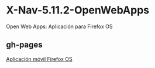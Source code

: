 # X-Nav-5.11.2-OpenWebApps
Open Web Apps: Aplicación para Firefox OS


## gh-pages

<a href="http://miansaay.github.io/X-Nav-5.11.2-OpenWebApps/">Aplicación móvil Firefox OS</a>
